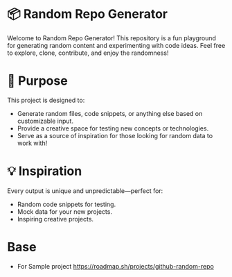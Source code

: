 # 📦 Random Repo Generator
Welcome to Random Repo Generator! This repository is a fun playground for generating random content and experimenting with code ideas. Feel free to explore, clone, contribute, and enjoy the randomness!

# 🎯 Purpose
This project is designed to:

- Generate random files, code snippets, or anything else based on customizable input.
- Provide a creative space for testing new concepts or technologies.
- Serve as a source of inspiration for those looking for random data to work with!

# 💡 Inspiration
Every output is unique and unpredictable—perfect for:

- Random code snippets for testing.
- Mock data for your new projects.
- Inspiring creative projects.

# Base
- For Sample project https://roadmap.sh/projects/github-random-repo
